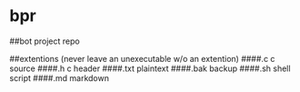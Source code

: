 # bpr
##bot project repo

##extentions (never leave an unexecutable w/o an extention)
####.c    c source
####.h    c header
####.txt  plaintext
####.bak  backup
####.sh   shell script
####.md   markdown
